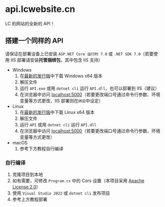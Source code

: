 # api.lcwebsite.cn

LC 的网站的全新的 API！

## 搭建一个同样的 API
请保证在部署设备上已安装 `ASP.NET Core 运行时 7.0` 或 `.NET SDK 7.0`（若要使用 IIS 部署请安装**托管捆绑包**，其中包含 IIS 支持）
- Windows
	1. 在[最新的发行版](https://github.com/lc6464/api.lcwebsite.cn/releases/latest)中下载 Windows x64 版本
	2. 解压文件
	3. 运行 `API.exe` 或用 `dotnet cli` 运行 `API.dll`，也可以部署到 IIS（建议）
	4. 在浏览器中访问 [localhost:5000](http://localhost:5000/ "localhost:5000")（若要更改端口号通过命令行参数、环境变量等方式更改，IIS 部署则在`绑定`中设定）
- Linux
	1. 在[最新的发行版](https://github.com/lc6464/api.lcwebsite.cn/releases/latest)中下载 Linux x64 版本
	2. 解压文件
	3. 运行 `API` 或用 `dotnet cli` 运行 `API.dll`
	4. 在浏览器中访问 [localhost:5000](http://localhost:5000/ "localhost:5000")（若要更改端口号通过命令行参数、环境变量等方式更改）
- macOS
	1. 参考下方教程自行编译

### 自行编译
1. 克隆项目到本地
2. 如有需要，可修改 `Program.cs` 中的 Cors 设置（本项目采用 [Apache License 2.0](https://github.com/lc6464/api.lcwebsite.cn/blob/main/LICENSE.txt)）
3. 使用 `Visual Studio 2022` 或 `dotnet cli` 发布项目
4. 参考上方教程部署